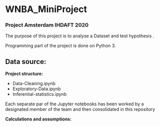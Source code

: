 # WNBA_MiniProject

### Project Amsterdam IHDAFT 2020

The purpose of this project is to analyse a Dataset and test hypothesis .

Programming part of the project is done on Python 3.

**Data source:**
- 

**Project structure:**
- Data-Cleaning.ipynb
- Exploratory-Data.ipynb
- Inferential-statistics.ipynb

Each separate par of the Jupyter notebooks has been worked by a designated member of the team and then consolidated in this repository 

**Calculations and assumptions:**


